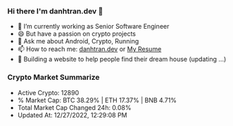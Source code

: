 ### Hi there I'm danhtran.dev 👋

- 🔭 I’m currently working as Senior Software Engineer
- 😄 But have a passion on crypto projects
- 💬 Ask me about Android, Crypto, Running 
- 📫 How to reach me: <a href="https://danhtran.dev" target="_blank">danhtran.dev</a> or <a href="Dan-Resume.pdf" target="_blank">My Resume</a>
- 🌱 Building a website to help people find their dream house (updating ...)

### Crypto Market Summarize
- Active Crypto: 12890
- % Market Cap: BTC 38.29% | ETH 17.37% | BNB 4.71%
- Total Market Cap Changed 24h: 0.08%
- Updated At: 12/27/2022, 12:29:08 PM
